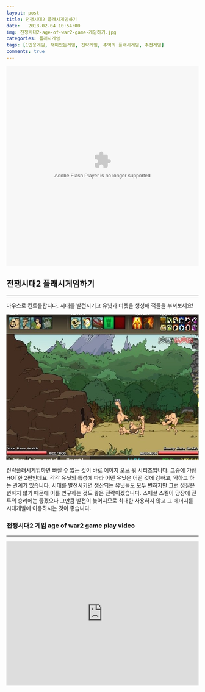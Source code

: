 ```yaml
---
layout: post
title: 전쟁시대2 플래시게임하기
date:   2018-02-04 10:54:00
img: 전쟁시대2-age-of-war2-game-게임하기.jpg
categories: 플래시게임
tags: [1인용게임, 재미있는게임, 전략게임, 추억의 플래시게임, 추천게임]
comments: true
---
```



<embed src="http://s8.4399.com:8080/4399swf/upload_swf/ftp/20100531zhong/4.swf?wmode=opaque" type="application/x-shockwave-flash" width="100%" height="525" align="middle" name="gamefile">
<h2>전쟁시대2 플래시게임하기</h2>

<hr />

마우스로 컨트롤합니다. 시대를 발전시키고 유닛과 터렛을 생성해 적들을 부셔보세요!

<img class="alignnone size-mh-magazine-lite-content wp-image-388" src="/images/전쟁시대2-age-of-war2-game-게임하기.jpg" alt="" width="100%" height="381" />

전략플래시게임하면 빠질 수 없는 것이 바로 에이지 오브 워 시리즈입니다. 그중에 가장 HOT한 2편인데요. 각각 유닛의 특성에 따라 어떤 유닛은 어떤 것에 강하고, 약하고 하는 관계가 있습니다. 시대를 발전시키면 생산되는 유닛들도 모두 변하지만 그런 성질은 변하지 않기 때문에 이를 연구하는 것도 좋은 전략이겠습니다. 스페셜 스킬이 당장에 전투의 승리에는 좋겠으나 그만큼 발전이 늦어지므로 최대한 사용하지 않고 그 에너지를 시대개발에 이용하시는 것이 좋습니다.
<h3>전쟁시대2 게임 age of war2 game play video</h3>

<hr />

<div style="position: relative; height: 0; padding-bottom: 75.0%;"><iframe style="left: 0px; width: 100%; height: 100%; position: absolute;" src="https://www.youtube.com/embed/BAKrqB7QoDY?rel=0&amp;ecver=2" width="100%" height="360" frameborder="0" allowfullscreen="allowfullscreen"></iframe></div>